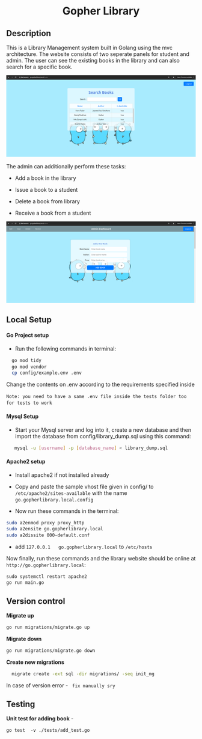 # <div align="center">Gopher Library</div>

## Description
This is a Library Management system built in Golang using the mvc architecture. The website consists of two seperate panels for student and admin. The user can see the existing books in the library and can also search for a specific book.

![](./img/search.png)


The admin can additionally perform these tasks:

- Add a book in the library

- Issue a book to a student

- Delete a book from library

- Receive a book from a student 


![](./img/admin.png)



##  Local Setup

#### Go Project setup
- Run the following commands in terminal:
```bash
  go mod tidy
  go mod vendor
  cp config/example.env .env
``` 
Change the contents on .env according to the requirements specified inside


`Note: you need to have a same .env file inside the tests folder too for tests to work`


#### Mysql Setup

- Start your Mysql server and log into it, create a new database and then import the database from config/library_dump.sql using this command:

```bash
   mysql -u [username] -p [database_name] < library_dump.sql
```

#### Apache2 setup

- Install apache2 if not installed already

- Copy and paste the sample vhost file given in config/ to `/etc/apache2/sites-available` with the name `go.gopherlibrary.local.config`

- Now run these commands in the terminal:

```bash
sudo a2enmod proxy proxy_http
sudo a2ensite go.gopherlibrary.local
sudo a2dissite 000-default.conf
```
- add  `127.0.0.1	go.gopherlibrary.local` to `/etc/hosts`

Now finally, run these commands and the library website should be online at  `http://go.gopherlibrary.local`:
```
sudo systemctl restart apache2
go run main.go
```

## Version control

 **Migrate up** 
```bash
go run migrations/migrate.go up
```
 
 **Migrate down**
 ```bash
go run migrations/migrate.go down
 ```

**Create new migrations**
 ```bash
   migrate create -ext sql -dir migrations/ -seq init_mg
 ```
 In case of version error  -  ` fix manually sry`

 ## Testing

**Unit test for adding book** - 
```
go test  -v ./tests/add_test.go
```

